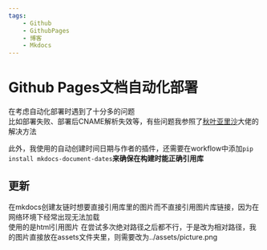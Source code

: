 ```yaml
---
tags:
    - Github
    - GithubPages
    - 博客
    - Mkdocs
---
```

# Github Pages文档自动化部署
在考虑自动化部署时遇到了十分多的问题  
比如部署失败、部署后CNAME解析失效等，有些问题我参照了[秋叶亚里沙](https://blog.arisa.moe/blog/2022/220407-github-pages/)大佬的解决方法

此外，我使用的自动创建时间日期与作者的插件，还需要在workflow中添加`pip install mkdocs-document-dates`**来确保在构建时能正确引用库**

## 更新
在mkdocs创建友链时想要直接引用库里的图片而不直接引用图片库链接，因为在网络环境下经常出现无法加载    
使用的是html引用图片 
在尝试多次绝对路径之后都不行，于是改为相对路径，我的图片直接放在assets文件夹里，则需要改为../assets/picture.png